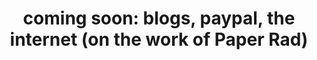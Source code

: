 ---
ee_id: '4417'
site: '1'
type: '2'
url: 2014-137-coming-soon
title: 'coming soon: blogs, paypal, the internet (on the work of Paper Rad)'
year: '2014'
display_year: '2014'
medium: Essay
dims: ''
pitch: ''
ps: ''
live_url: ''
related: ''
youtube: ''
related_code: ''
imgs: coming-soon-2014-137-database-ih--W7yV.jpg
subheading: ''
download: coming-soon-2014-137-scan-ih.pdf
add_credit: ''
commission: ''
layout: things-i-made
---